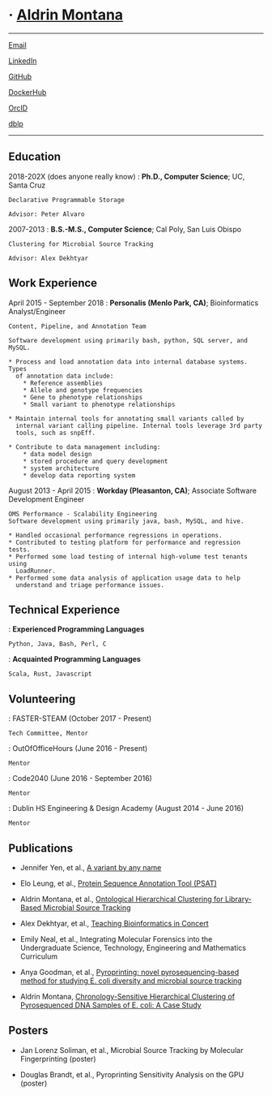 <!-- Resume template loosely from https://mszep.github.io/pandoc_resume/ -->

# &middot; [Aldrin Montana](http://research.aldrinmontana.com)

---

[Email](mailto:DrinMontana@acm.org)

[LinkedIn](https://linkedin.com/in/drinmontana)

[GitHub](https://github.com/drin)

[DockerHub](https://hub.docker.com/u/octalene)

[OrcID](https://orcid.org/0000-0003-2073-4813)

[dblp](https://dblp.org/pers/hd/m/Montana:Aldrin)

---

Education
---------

2018-202X (does anyone really know)
:   **Ph.D., Computer Science**; UC, Santa Cruz

    Declarative Programmable Storage
    
    Advisor: Peter Alvaro

2007-2013
:   **B.S.-M.S., Computer Science**; Cal Poly, San Luis Obispo

    Clustering for Microbial Source Tracking
    
    Advisor: Alex Dekhtyar

Work Experience
---------------

April 2015 - September 2018
:   **Personalis (Menlo Park, CA)**; Bioinformatics Analyst/Engineer

    Content, Pipeline, and Annotation Team

    Software development using primarily bash, python, SQL server, and MySQL.

    * Process and load annotation data into internal database systems. Types
      of annotation data include:
        * Reference assemblies
        * Allele and genotype frequencies
        * Gene to phenotype relationships
        * Small variant to phenotype relationships

    * Maintain internal tools for annotating small variants called by
      internal variant calling pipeline. Internal tools leverage 3rd party
      tools, such as snpEff.

    * Contribute to data management including:
        * data model design
        * stored procedure and query development
        * system architecture
        * develop data reporting system


August 2013 - April 2015
:   **Workday (Pleasanton, CA)**; Associate Software Development Engineer

    OMS Performance - Scalability Engineering
    Software development using primarily java, bash, MySQL, and hive.

    * Handled occasional performance regressions in operations.
    * Contributed to testing platform for performance and regression tests.
    * Performed some load testing of internal high-volume test tenants using
      LoadRunner.
    * Performed some data analysis of application usage data to help
      understand and triage performance issues.

Technical Experience
--------------------

: **Experienced Programming Languages**
    
    Python, Java, Bash, Perl, C

: **Acquainted Programming Languages**

    Scala, Rust, Javascript

Volunteering
------------

: FASTER-STEAM (October 2017 - Present)

    Tech Committee, Mentor

: OutOfOfficeHours (June 2016 - Present)

    Mentor

: Code2040 (June 2016 - September 2016)

    Mentor

: Dublin HS Engineering & Design Academy (August 2014 - June 2016)

    Mentor

Publications
------------

* Jennifer Yen, et al., [A variant by any name][variant-annotation]

* Elo Leung, et al., [Protein Sequence Annotation Tool (PSAT)][psat]

* Aldrin Montana, et al., [Ontological Hierarchical Clustering for Library-Based Microbial Source Tracking][ohclust-2013]

* Alex Dekhtyar, et al., [Teaching Bioinformatics in Concert][teach-bio]

* Emily Neal, et al., Integrating Molecular Forensics into the Undergraduate
Science, Technology, Engineering and Mathematics Curriculum

* Anya Goodman, et al., [Pyroprinting: novel pyrosequencing-based method for studying E. coli
  diversity and microbial source tracking][pyroprinting]

* Aldrin Montana, [Chronology-Sensitive Hierarchical Clustering of Pyrosequenced DNA Samples of E. coli: A Case Study][ohclust-case-study]

Posters
-------

* Jan Lorenz Soliman, et al., Microbial Source Tracking by Molecular Fingerprinting (poster)

* Douglas Brandt, et al., Pyroprinting Sensitivity Analysis on the GPU (poster)


<!-- ----------------------------- -->
<!-- web links -->

<!-- volunteering -->
[faster-steam]: faster-steam.org
[ooohours]: outofofficehours.com
[code2040]: code2040.org
[dhs]: https://www.dublin.k12.ca.us/Page/7141

<!-- publications -->
[variant-annotation]: https://genomemedicine.biomedcentral.com/articles/10.1186/s13073-016-0396-7
[psat]: https://bmcbioinformatics.biomedcentral.com/articles/10.1186/s12859-016-0887-y
[ohclust-2013]: https://ieeexplore.ieee.org/document/6753971
[teach-bio]: https://www.asee.org/documents/conferences/annual/2014/ASEE2014-BestPaper-Zone4.pdf
[pyroprinting]: https://www.fasebj.org/doi/abs/10.1096/fasebj.28.1_supplement.779.8
[ohclust-case-study]: https://ieeexplore.ieee.org/document/6120428
